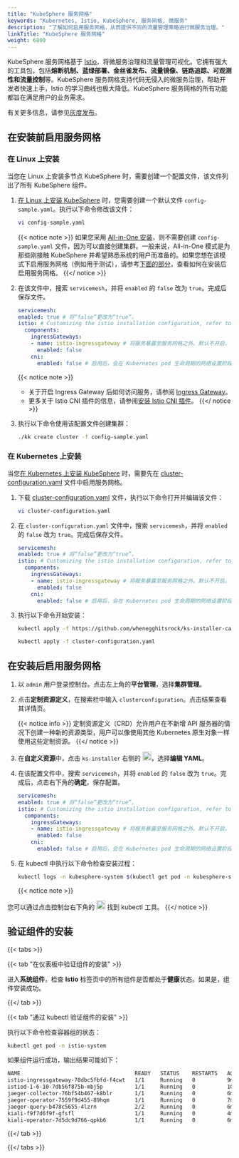 ```yaml
---
title: "KubeSphere 服务网格"
keywords: "Kubernetes, Istio, KubeSphere, 服务网格, 微服务"
description: "了解如何启用服务网格，从而提供不同的流量管理策略进行微服务治理。"
linkTitle: "KubeSphere 服务网格"
weight: 6800
---
```


KubeSphere 服务网格基于 [Istio](https://istio.io/)，将微服务治理和流量管理可视化。它拥有强大的工具包，包括**熔断机制、蓝绿部署、金丝雀发布、流量镜像、链路追踪、可观测性和流量控制**等。KubeSphere 服务网格支持代码无侵入的微服务治理，帮助开发者快速上手，Istio 的学习曲线也极大降低。KubeSphere 服务网格的所有功能都旨在满足用户的业务需求。

有关更多信息，请参见[灰度发布](../../project-user-guide/grayscale-release/overview/)。

## 在安装前启用服务网格

### 在 Linux 上安装

当您在 Linux 上安装多节点 KubeSphere 时，需要创建一个配置文件，该文件列出了所有 KubeSphere 组件。

1. [在 Linux 上安装 KubeSphere](../../installing-on-linux/introduction/multioverview/) 时，您需要创建一个默认文件 `config-sample.yaml`。执行以下命令修改该文件：

    ```bash
    vi config-sample.yaml
    ```

    {{< notice note >}}
如果您采用 [All-in-One 安装](../../quick-start/all-in-one-on-linux/)，则不需要创建 `config-sample.yaml` 文件，因为可以直接创建集群。一般来说，All-in-One 模式是为那些刚接触 KubeSphere 并希望熟悉系统的用户而准备的。如果您想在该模式下启用服务网格（例如用于测试），请参考[下面的部分](#在安装后启用服务网格)，查看如何在安装后启用服务网格。
    {{</ notice >}}

2. 在该文件中，搜索 `servicemesh`，并将 `enabled` 的 `false` 改为 `true`。完成后保存文件。

    ```yaml
    servicemesh:
    enabled: true # 将“false”更改为“true”。
    istio: # Customizing the istio installation configuration, refer to https://istio.io/latest/docs/setup/additional-setup/customize-installation/
      components:
        ingressGateways:
        - name: istio-ingressgateway # 将服务暴露至服务网格之外。默认不开启。
          enabled: false
        cni:
          enabled: false # 启用后，会在 Kubernetes pod 生命周期的网络设置阶段完成 Istio 网格的 pod 流量转发设置工作。
    ```
   
   {{< notice note >}}
   - 关于开启 Ingress Gateway 后如何访问服务，请参阅 [Ingress Gateway](https://istio.io/latest/zh/docs/tasks/traffic-management/ingress/ingress-control/)。
   - 更多关于 Istio CNI 插件的信息，请参阅[安装 Istio CNI 插件](https://istio.io/latest/zh/docs/setup/additional-setup/cni/)。
   {{</ notice >}}

3. 执行以下命令使用该配置文件创建集群：

    ```bash
    ./kk create cluster -f config-sample.yaml
    ```

### 在 Kubernetes 上安装

当您[在 Kubernetes 上安装 KubeSphere](../../installing-on-kubernetes/introduction/overview/) 时，需要先在 [cluster-configuration.yaml](https://github.com/whenegghitsrock/ks-installer-carryon/releases/download/v3.4.1/cluster-configuration.yaml) 文件中启用服务网格。

1. 下载 [cluster-configuration.yaml](https://github.com/whenegghitsrock/ks-installer-carryon/releases/download/v3.4.1/cluster-configuration.yaml) 文件，执行以下命令打开并编辑该文件：

    ```bash
    vi cluster-configuration.yaml
    ```

2. 在 `cluster-configuration.yaml` 文件中，搜索 `servicemesh`，并将  `enabled` 的 `false` 改为 `true`。完成后保存文件。

    ```yaml
    servicemesh:
    enabled: true # 将“false”更改为“true”。
    istio: # Customizing the istio installation configuration, refer to https://istio.io/latest/docs/setup/additional-setup/customize-installation/
      components:
        ingressGateways:
        - name: istio-ingressgateway # 将服务暴露至服务网格之外。默认不开启。
          enabled: false
        cni:
          enabled: false # 启用后，会在 Kubernetes pod 生命周期的网络设置阶段完成 Istio 网格的 pod 流量转发设置工作。
    ```

3. 执行以下命令开始安装：

    ```bash
    kubectl apply -f https://github.com/whenegghitsrock/ks-installer-carryon/releases/download/v3.4.1/kubesphere-installer.yaml
    
    kubectl apply -f cluster-configuration.yaml
    ```

## 在安装后启用服务网格

1. 以 `admin` 用户登录控制台。点击左上角的**平台管理**，选择**集群管理**。
   
2. 点击**定制资源定义**，在搜索栏中输入 `clusterconfiguration`。点击结果查看其详情页。

    {{< notice info >}}
定制资源定义（CRD）允许用户在不新增 API 服务器的情况下创建一种新的资源类型，用户可以像使用其他 Kubernetes 原生对象一样使用这些定制资源。
    {{</ notice >}}

3. 在**自定义资源**中，点击 `ks-installer` 右侧的 <img src="/images/docs/v3.x/zh-cn/enable-pluggable-components/kubesphere-service-mesh/three-dots.png" height="20px">，选择**编辑 YAML**。
   
4. 在该配置文件中，搜索 `servicemesh`，并将 `enabled` 的 `false` 改为 `true`。完成后，点击右下角的**确定**，保存配置。

    ```yaml
    servicemesh:
    enabled: true # 将“false”更改为“true”。
    istio: # Customizing the istio installation configuration, refer to https://istio.io/latest/docs/setup/additional-setup/customize-installation/
      components:
        ingressGateways:
        - name: istio-ingressgateway # 将服务暴露至服务网格之外。默认不开启。
          enabled: false
        cni:
          enabled: false # 启用后，会在 Kubernetes pod 生命周期的网络设置阶段完成 Istio 网格的 pod 流量转发设置工作。
    ```

5. 在 kubectl 中执行以下命令检查安装过程：

    ```bash
    kubectl logs -n kubesphere-system $(kubectl get pod -n kubesphere-system -l 'app in (ks-install, ks-installer)' -o jsonpath='{.items[0].metadata.name}') -f
    ```

    {{< notice note >}}
    

您可以通过点击控制台右下角的 <img src="/images/docs/v3.x/zh-cn/enable-pluggable-components/kubesphere-service-mesh/hammer.png" height="20px"> 找到 kubectl 工具。
    {{</ notice >}}

## 验证组件的安装

{{< tabs >}}

{{< tab "在仪表板中验证组件的安装" >}}

进入**系统组件**，检查 **Istio** 标签页中的所有组件是否都处于**健康**状态。如果是，组件安装成功。

{{</ tab >}}

{{< tab "通过 kubectl 验证组件的安装" >}}

执行以下命令检查容器组的状态：

```bash
kubectl get pod -n istio-system
```

如果组件运行成功，输出结果可能如下：

```bash
NAME                                    READY   STATUS    RESTARTS   AGE
istio-ingressgateway-78dbc5fbfd-f4cwt   1/1     Running   0          9m5s
istiod-1-6-10-7db56f875b-mbj5p          1/1     Running   0          10m
jaeger-collector-76bf54b467-k8blr       1/1     Running   0          6m48s
jaeger-operator-7559f9d455-89hqm        1/1     Running   0          7m
jaeger-query-b478c5655-4lzrn            2/2     Running   0          6m48s
kiali-f9f7d6f9f-gfsfl                   1/1     Running   0          4m1s
kiali-operator-7d5dc9d766-qpkb6         1/1     Running   0          6m53s
```

{{</ tab >}}

{{</ tabs >}}
